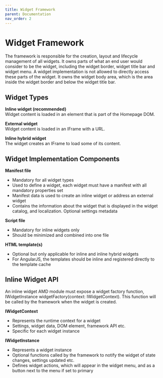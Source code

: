 ```yaml
---
title: Widget Framework
parent: Documentation
nav_order: 2
---
```


# Widget Framework

The framework is responsible for the creation, layout and lifecycle management of all widgets. It owns parts of what an end user would consider to be the widget, including the widget border, widget title bar and widget menu. A widget implementation is not allowed to directly access these parts of the widget. It owns the widget body area, which is the area inside the widget border and below the widget title bar.

## Widget Types
<b> Inline widget (recommended) </b> 
<br> Widget content is loaded in an element that is part of the Homepage DOM.

<b> External widget </b> 
<br> Widget content is loaded in an IFrame with a URL.

<b> Inline hybrid widget </b>
<br>The widget creates an IFrame to load some of its content.

## Widget Implementation Components

<b> Manifest file </b>
<ul>
  <li> Mandatory for all widget types
	<li> Used to define a widget, each widget must have a manifest with all mandatory properties set
	<li> Manifest data is used to create an inline widget or address an external widget
	<li> Contains the information about the widget that is displayed in the widget catalog, and localization. Optional settings metadata
</ul>
  
<b> Script file </b> 
<ul>	
  <li> Mandatory for inline widgets only
	<li> Should be minimized and combined into one file
</ul>

<b> HTML template(s) </b>
<ul>	
  <li> Optional but only applicable for inline and inline hybrid widgets
	<li> For AngularJS, the templates should be inline and registered directly to the template cache
</ul>

## Inline Widget API
An inline widget AMD module must expose a widget factory function, IWidgetInstance widgetFactory(context: IWidgetContext). This function will be called by the framework when the widget is created.

<b>IWidgetContext</b>
<ul>
  <li>Represents the runtime context for a widget
  <li>Settings, widget data, DOM element, framework API etc.  
  <li>Specific for each widget instance  
</ul>

<b>IWidgetInstance</b>
<ul>
  <li>Represents a widget instance
  <li>Optional functions called by the framework to notify the widget of state changes, settings updated etc.
  <li>Defines widget actions, which will appear in the widget menu, and as a button next to the menu if set to primary  
</ul>
